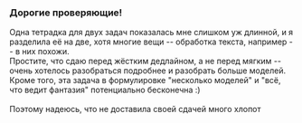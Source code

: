 ### Дорогие проверяющие!

Одна тетрадка для двух задач показалась мне слишком уж длинной, и я разделила её на две, хотя многие вещи -- обработка текста, например -- в них похожи.
</br>
Простите, что сдаю перед жёстким дедлайном, а не перед мягким -- очень хотелось разобраться подробнее и разобрать больше моделей. Кроме того, эта задача в формулировке "несколько моделей" и "всё, что ведит фантазия" потенциально бесконечна :)  
</br>
Поэтому надеюсь, что не доставила своей сдачей много хлопот
